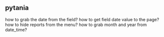 ## pytania
how to grab the date from the field?
how to get field date value to the page?
how to hide reports from the menu?
how to grab month and year from date_time?
